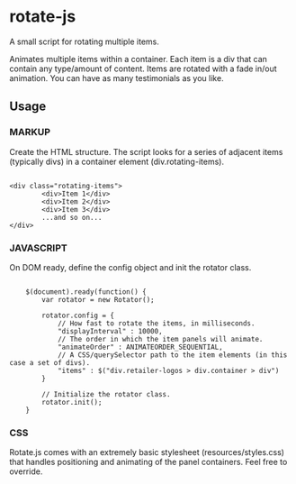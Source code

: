 # rotate-js
A small script for rotating multiple items.

Animates multiple items within a container. Each item is a div that can contain
any type/amount of content. Items are rotated with a fade in/out animation.
You can have as many testimonials as you like.

## Usage

### MARKUP

Create the HTML structure. The script looks for a series of adjacent items (typically divs)
in a container element (div.rotating-items).

<pre><code>
&lt;div class="rotating-items"&gt;
		&lt;div&gt;Item 1&lt;/div&gt;
		&lt;div&gt;Item 2&lt;/div&gt;
    	&lt;div&gt;Item 3&lt;/div&gt;
		...and so on...
&lt;/div&gt;
</code></pre>

### JAVASCRIPT

On DOM ready, define the config object and init the rotator class.

<pre><code>
	$(document).ready(function() {
		var rotator = new Rotator();

		rotator.config = {
			// How fast to rotate the items, in milliseconds.
			"displayInterval" : 10000,
			// The order in which the item panels will animate.
			"animateOrder" : ANIMATEORDER_SEQUENTIAL,
			// A CSS/querySelector path to the item elements (in this case a set of divs).
			"items" : $("div.retailer-logos > div.container > div")
		}

		// Initialize the rotator class.
		rotator.init();
	}
</code></pre>

### CSS

Rotate.js comes with an extremely basic stylesheet (resources/styles.css) that handles positioning
and animating of the panel containers. Feel free to override.